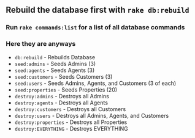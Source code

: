 ## Rebuild the database first with `rake db:rebuild`


### Run `rake commands:list` for a list of all database commands
### Here they are anyways
- `db:rebuild` - Rebuilds Database
- `seed:admins` - Seeds Admins (3)
- `seed:agents` - Seeds Agents (3)
- `seed:customers` - Seeds Customers (3)
- `seed:users` - Seeds Admins, Agents, and Customers (3 of each)
- `seed:properties` - Seeds Properties (20)
- `destroy:admins` - Destroys all Admins
- `destroy:agents` - Destroys all Agents
- `destroy:customers` - Destroys all Customers
- `destroy:users` - Destroys all Admins, Agents, and Customers
- `destroy:properties` - Destroys all Properties
- `destroy:EVERYTHING` - Destroys EVERYTHING


